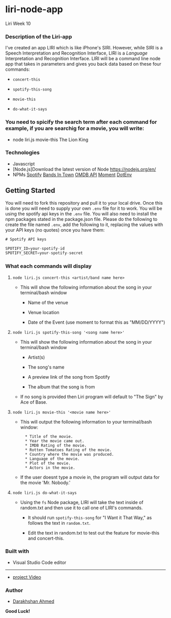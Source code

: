 # liri-node-app
Liri Week 10


### Description of the Liri-app

I've created an app LIRI which is like iPhone's SIRI. However, while SIRI is a Speech Interpretation and Recognition Interface, LIRI is a _Language_ Interpretation and Recognition Interface. LIRI will be a command line node app that takes in parameters and gives you back data based on these four commands:

  * `concert-this`

  * `spotify-this-song`

  * `movie-this`

  * `do-what-it-says`

  ### You need to spicify the search term after each command for example, if you are searchig for a movie, you will write:

  * node liri.js movie-this The Lion King 


### Technologies

* Javascript
* [Node.js]Download the latest version of Node https://nodejs.org/en/
* NPMs
 [Spotify](https://www.npmjs.com/package/node-spotify-api)
 [Bands In Town](http://www.artists.bandsintown.com/bandsintown-api)
 [OMDB API](http://www.omdbapi.com)
 [Moment](https://www.npmjs.com/package/moment)
 [DotEnv](https://www.npmjs.com/package/dotenv)


## Getting Started

You will need to fork this repository and pull it to your local drive. Once this is done you will need to supply your own `.env` file for it to work. You will be using the spotify api keys in the `.env` file. You will also need to install the npm packages stated in the package.json file. Please do the following to create the  file named `.env`, add the following to it, replacing the values with your API keys (no quotes) once you have them:

```js
# Spotify API keys

SPOTIFY_ID=your-spotify-id
SPOTIFY_SECRET=your-spotify-secret
```

### What each commands will display

1. `node liri.js concert-this <artist/band name here>`

   * This will show the following information about the song in your terminal/bash window

     * Name of the venue

     * Venue location

     * Date of the Event (use moment to format this as "MM/DD/YYYY")

2. `node liri.js spotify-this-song '<song name here>'`

   * This will show the following information about the song in your terminal/bash window

     * Artist(s)

     * The song's name

     * A preview link of the song from Spotify

     * The album that the song is from

   * If no song is provided then Liri program will default to "The Sign" by Ace of Base.


3. `node liri.js movie-this '<movie name here>'`

   * This will output the following information to your terminal/bash window:

     ```
       * Title of the movie.
       * Year the movie came out.
       * IMDB Rating of the movie.
       * Rotten Tomatoes Rating of the movie.
       * Country where the movie was produced.
       * Language of the movie.
       * Plot of the movie.
       * Actors in the movie.
     ```

   * If the user doesnt type a movie in, the program will output data for the movie 'Mr. Nobody.'

4. `node liri.js do-what-it-says`

   * Using the `fs` Node package, LIRI will take the text inside of random.txt and then use it to call one of LIRI's commands.

     * It should run `spotify-this-song` for "I Want it That Way," as follows the text in `random.txt`.

     * Edit the text in random.txt to test out the feature for movie-this and concert-this.


### Built with

* Visual Studio Code editor
- - -

* [project Video](https://drive.google.com/file/d/1rr5nKAPk6dcD6DHpSIEZOZ-WJQTRSCdf/view)

### Author

* [Darakhshan Ahmed](https://dara9234.github.io/Bootstrap-Portfolio/)

**Good Luck!**